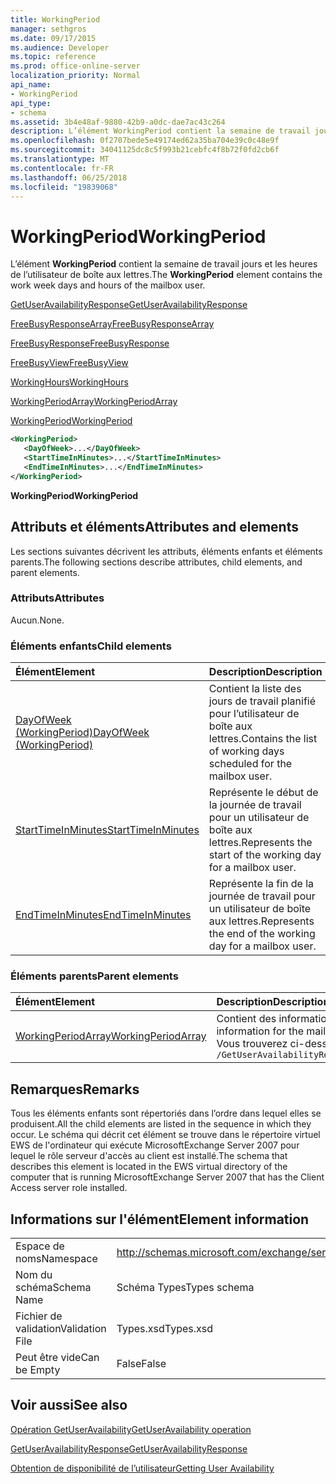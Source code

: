 ```yaml
---
title: WorkingPeriod
manager: sethgros
ms.date: 09/17/2015
ms.audience: Developer
ms.topic: reference
ms.prod: office-online-server
localization_priority: Normal
api_name:
- WorkingPeriod
api_type:
- schema
ms.assetid: 3b4e48af-9880-42b9-a0dc-dae7ac43c264
description: L’élément WorkingPeriod contient la semaine de travail jours et les heures de l’utilisateur de boîte aux lettres.
ms.openlocfilehash: 0f2707bede5e49174ed62a35ba704e39c0c48e9f
ms.sourcegitcommit: 34041125dc8c5f993b21cebfc4f8b72f0fd2cb6f
ms.translationtype: MT
ms.contentlocale: fr-FR
ms.lasthandoff: 06/25/2018
ms.locfileid: "19839068"
---
```

# <a name="workingperiod"></a><span data-ttu-id="47634-103">WorkingPeriod</span><span class="sxs-lookup"><span data-stu-id="47634-103">WorkingPeriod</span></span>

<span data-ttu-id="47634-104">L’élément **WorkingPeriod** contient la semaine de travail jours et les heures de l’utilisateur de boîte aux lettres.</span><span class="sxs-lookup"><span data-stu-id="47634-104">The **WorkingPeriod** element contains the work week days and hours of the mailbox user.</span></span> 
  
[<span data-ttu-id="47634-105">GetUserAvailabilityResponse</span><span class="sxs-lookup"><span data-stu-id="47634-105">GetUserAvailabilityResponse</span></span>](getuseravailabilityresponse.md)
  
[<span data-ttu-id="47634-106">FreeBusyResponseArray</span><span class="sxs-lookup"><span data-stu-id="47634-106">FreeBusyResponseArray</span></span>](freebusyresponsearray.md)
  
[<span data-ttu-id="47634-107">FreeBusyResponse</span><span class="sxs-lookup"><span data-stu-id="47634-107">FreeBusyResponse</span></span>](freebusyresponse.md)
  
[<span data-ttu-id="47634-108">FreeBusyView</span><span class="sxs-lookup"><span data-stu-id="47634-108">FreeBusyView</span></span>](freebusyview.md)
  
[<span data-ttu-id="47634-109">WorkingHours</span><span class="sxs-lookup"><span data-stu-id="47634-109">WorkingHours</span></span>](workinghours-ex15websvcsotherref.md)
  
[<span data-ttu-id="47634-110">WorkingPeriodArray</span><span class="sxs-lookup"><span data-stu-id="47634-110">WorkingPeriodArray</span></span>](workingperiodarray.md)
  
[<span data-ttu-id="47634-111">WorkingPeriod</span><span class="sxs-lookup"><span data-stu-id="47634-111">WorkingPeriod</span></span>](workingperiod.md)
  
```xml
<WorkingPeriod>
   <DayOfWeek>...</DayOfWeek>
   <StartTimeInMinutes>...</StartTimeInMinutes>
   <EndTimeInMinutes>...</EndTimeInMinutes>
</WorkingPeriod>
```

 <span data-ttu-id="47634-112">**WorkingPeriod**</span><span class="sxs-lookup"><span data-stu-id="47634-112">**WorkingPeriod**</span></span>
## <a name="attributes-and-elements"></a><span data-ttu-id="47634-113">Attributs et éléments</span><span class="sxs-lookup"><span data-stu-id="47634-113">Attributes and elements</span></span>

<span data-ttu-id="47634-114">Les sections suivantes décrivent les attributs, éléments enfants et éléments parents.</span><span class="sxs-lookup"><span data-stu-id="47634-114">The following sections describe attributes, child elements, and parent elements.</span></span>
  
### <a name="attributes"></a><span data-ttu-id="47634-115">Attributs</span><span class="sxs-lookup"><span data-stu-id="47634-115">Attributes</span></span>

<span data-ttu-id="47634-116">Aucun.</span><span class="sxs-lookup"><span data-stu-id="47634-116">None.</span></span>
  
### <a name="child-elements"></a><span data-ttu-id="47634-117">Éléments enfants</span><span class="sxs-lookup"><span data-stu-id="47634-117">Child elements</span></span>

|<span data-ttu-id="47634-118">**Élément**</span><span class="sxs-lookup"><span data-stu-id="47634-118">**Element**</span></span>|<span data-ttu-id="47634-119">**Description**</span><span class="sxs-lookup"><span data-stu-id="47634-119">**Description**</span></span>|
|:-----|:-----|
|[<span data-ttu-id="47634-120">DayOfWeek (WorkingPeriod)</span><span class="sxs-lookup"><span data-stu-id="47634-120">DayOfWeek (WorkingPeriod)</span></span>](dayofweek-workingperiod.md) <br/> |<span data-ttu-id="47634-121">Contient la liste des jours de travail planifié pour l’utilisateur de boîte aux lettres.</span><span class="sxs-lookup"><span data-stu-id="47634-121">Contains the list of working days scheduled for the mailbox user.</span></span>  <br/> |
|[<span data-ttu-id="47634-122">StartTimeInMinutes</span><span class="sxs-lookup"><span data-stu-id="47634-122">StartTimeInMinutes</span></span>](starttimeinminutes.md) <br/> |<span data-ttu-id="47634-123">Représente le début de la journée de travail pour un utilisateur de boîte aux lettres.</span><span class="sxs-lookup"><span data-stu-id="47634-123">Represents the start of the working day for a mailbox user.</span></span>  <br/> |
|[<span data-ttu-id="47634-124">EndTimeInMinutes</span><span class="sxs-lookup"><span data-stu-id="47634-124">EndTimeInMinutes</span></span>](endtimeinminutes.md) <br/> |<span data-ttu-id="47634-125">Représente la fin de la journée de travail pour un utilisateur de boîte aux lettres.</span><span class="sxs-lookup"><span data-stu-id="47634-125">Represents the end of the working day for a mailbox user.</span></span>  <br/> |
   
### <a name="parent-elements"></a><span data-ttu-id="47634-126">Éléments parents</span><span class="sxs-lookup"><span data-stu-id="47634-126">Parent elements</span></span>

|<span data-ttu-id="47634-127">**Élément**</span><span class="sxs-lookup"><span data-stu-id="47634-127">**Element**</span></span>|<span data-ttu-id="47634-128">**Description**</span><span class="sxs-lookup"><span data-stu-id="47634-128">**Description**</span></span>|
|:-----|:-----|
|[<span data-ttu-id="47634-129">WorkingPeriodArray</span><span class="sxs-lookup"><span data-stu-id="47634-129">WorkingPeriodArray</span></span>](workingperiodarray.md) <br/> |<span data-ttu-id="47634-130">Contient des informations sur les périodes de l’utilisateur de boîte aux lettres de travail.</span><span class="sxs-lookup"><span data-stu-id="47634-130">Contains working period information for the mailbox user.</span></span>  <br/> <span data-ttu-id="47634-131">Vous trouverez ci-dessous l’expression XPath pour cet élément :</span><span class="sxs-lookup"><span data-stu-id="47634-131">The following is the XPath expression to this element:</span></span>  <br/>  `/GetUserAvailabilityResponse/FreeBusyResponseArray/FreeBusyResponse/FreeBusyView/WorkingHours/WorkingPeriodArray` <br/> |
   
## <a name="remarks"></a><span data-ttu-id="47634-132">Remarques</span><span class="sxs-lookup"><span data-stu-id="47634-132">Remarks</span></span>

<span data-ttu-id="47634-133">Tous les éléments enfants sont répertoriés dans l’ordre dans lequel elles se produisent.</span><span class="sxs-lookup"><span data-stu-id="47634-133">All the child elements are listed in the sequence in which they occur.</span></span> <span data-ttu-id="47634-134">Le schéma qui décrit cet élément se trouve dans le répertoire virtuel EWS de l'ordinateur qui exécute MicrosoftExchange Server 2007 pour lequel le rôle serveur d'accès au client est installé.</span><span class="sxs-lookup"><span data-stu-id="47634-134">The schema that describes this element is located in the EWS virtual directory of the computer that is running MicrosoftExchange Server 2007 that has the Client Access server role installed.</span></span>
  
## <a name="element-information"></a><span data-ttu-id="47634-135">Informations sur l'élément</span><span class="sxs-lookup"><span data-stu-id="47634-135">Element information</span></span>

|||
|:-----|:-----|
|<span data-ttu-id="47634-136">Espace de noms</span><span class="sxs-lookup"><span data-stu-id="47634-136">Namespace</span></span>  <br/> |http://schemas.microsoft.com/exchange/services/2006/types  <br/> |
|<span data-ttu-id="47634-137">Nom du schéma</span><span class="sxs-lookup"><span data-stu-id="47634-137">Schema Name</span></span>  <br/> |<span data-ttu-id="47634-138">Schéma Types</span><span class="sxs-lookup"><span data-stu-id="47634-138">Types schema</span></span>  <br/> |
|<span data-ttu-id="47634-139">Fichier de validation</span><span class="sxs-lookup"><span data-stu-id="47634-139">Validation File</span></span>  <br/> |<span data-ttu-id="47634-140">Types.xsd</span><span class="sxs-lookup"><span data-stu-id="47634-140">Types.xsd</span></span>  <br/> |
|<span data-ttu-id="47634-141">Peut être vide</span><span class="sxs-lookup"><span data-stu-id="47634-141">Can be Empty</span></span>  <br/> |<span data-ttu-id="47634-142">False</span><span class="sxs-lookup"><span data-stu-id="47634-142">False</span></span>  <br/> |
   
## <a name="see-also"></a><span data-ttu-id="47634-143">Voir aussi</span><span class="sxs-lookup"><span data-stu-id="47634-143">See also</span></span>



[<span data-ttu-id="47634-144">Opération GetUserAvailability</span><span class="sxs-lookup"><span data-stu-id="47634-144">GetUserAvailability operation</span></span>](getuseravailability-operation.md)
  
[<span data-ttu-id="47634-145">GetUserAvailabilityResponse</span><span class="sxs-lookup"><span data-stu-id="47634-145">GetUserAvailabilityResponse</span></span>](getuseravailabilityresponse.md)


[<span data-ttu-id="47634-146">Obtention de disponibilité de l’utilisateur</span><span class="sxs-lookup"><span data-stu-id="47634-146">Getting User Availability</span></span>](http://msdn.microsoft.com/library/d4133fcb-9b0f-4e6b-aadf-a389da83516a%28Office.15%29.aspx)

